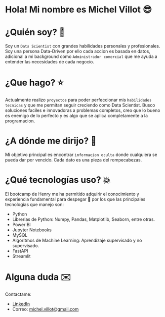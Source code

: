 # Hola! Mi nombre es Michel Villot :sunglasses:

# ¿Quién soy? 🚀
Soy un `Data Scientist` con grandes habilidades personales y profesionales. Soy una persona Data-Driven por ello cada accion es basada en datos, adicional a mi background como `Administrador comercial` que me ayuda a entender las necesidades de cada negocio.

# ¿Que hago? :star:
Actualmente realizo `proyectos` para poder perfeccionar mis `habilidades tecnicas` y que me permitan seguir creciendo como Data Scientist. Busco soluciones faciles e innovadoras a problemas completos, creo que lo bueno es enemigo de lo perfecto y es algo que se aplica completamente a la programacion.

# ¿A dónde me dirijo? :dart:
Mi objetivo principal es encontrar `informacion oculta` donde cualquiera se pueda dar por vencido. Cada dato es una pieza del rompecabezas.

# ¿Qué tecnologías uso? :boom:
El bootcamp de Henry me ha permitido adquirir el conocimiento y experiencia fundamental para despegar 🚀 por los que las principales tecnologías que manejo son:
* Python
* Librerias de Python: Numpy, Pandas, Matplotlib, Seaborn, entre otras.
* Power BI
* Jupyter Notebooks
* MySQL
* Algoritmos de Machine Learning: Aprendizaje supervisado y no supervisado.
* FastAPI
* Streamlit



# Alguna duda :envelope:
Contactame: 
* [LinkedIn](https://www.linkedin.com/in/michel-saul-villot-villot-25184b163/)
* Correo: michel.villot@gmail.com



